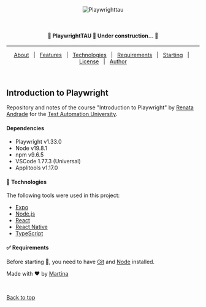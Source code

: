 <div align="center" id="top"> 
  <img src="./.github/app.gif" alt="Playwrighttau" />

  &#xa0;

  <!-- <a href="https://playwrighttau.netlify.app">Demo</a> -->
</div>

</p>


<h4 align="center"> 
	🚧  PlaywrightTAU 🚀 Under construction...  🚧
</h4> 

<hr> 

<p align="center">
  <a href="#dart-about">About</a> &#xa0; | &#xa0; 
  <a href="#sparkles-features">Features</a> &#xa0; | &#xa0;
  <a href="#rocket-technologies">Technologies</a> &#xa0; | &#xa0;
  <a href="#white_check_mark-requirements">Requirements</a> &#xa0; | &#xa0;
  <a href="#checkered_flag-starting">Starting</a> &#xa0; | &#xa0;
  <a href="#memo-license">License</a> &#xa0; | &#xa0;
  <a href="https://github.com/{{YOUR_GITHUB_USERNAME}}" target="_blank">Author</a>
</p>

<br>

## Introduction to Playwright

Repository and notes of the course "Introduction to Playwright" by [Renata Andrade](https://testingwithrenata.com/) for the [Test Automation University](https://testautomationu.applitools.com/).

#### Dependencies
- Playwright v1.33.0
- Node v19.8.1
- npm v9.6.5
- VSCode 1.77.3 (Universal)
- Applitools v1.17.0

#### :rocket: Technologies ##

The following tools were used in this project:

- [Expo](https://expo.io/)
- [Node.js](https://nodejs.org/en/)
- [React](https://pt-br.reactjs.org/)
- [React Native](https://reactnative.dev/)
- [TypeScript](https://www.typescriptlang.org/)

#### :white_check_mark: Requirements ##

Before starting :checkered_flag:, you need to have [Git](https://git-scm.com) and [Node](https://nodejs.org/en/) installed.


Made with :heart: by <a href="https://github.com/{{YOUR_GITHUB_USERNAME}}" target="_blank">Martina</a>

&#xa0;

<a href="#top">Back to top</a>
